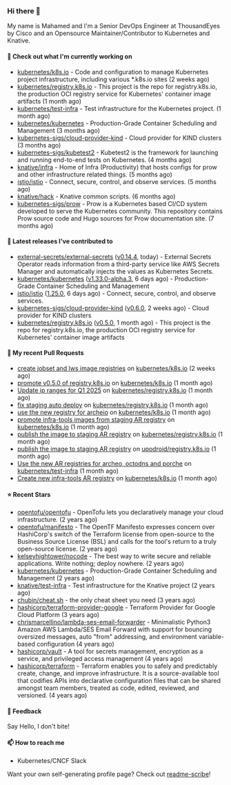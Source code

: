 ### Hi there 👋

My name is Mahamed and I'm a Senior DevOps Engineer at ThousandEyes by Cisco and an Opensource Maintainer/Contributor to Kubernetes and Knative.

#### 👷 Check out what I'm currently working on

- [kubernetes/k8s.io](https://github.com/kubernetes/k8s.io) - Code and configuration to manage Kubernetes project infrastructure, including various *.k8s.io sites (2 weeks ago)
- [kubernetes/registry.k8s.io](https://github.com/kubernetes/registry.k8s.io) - This project is the repo for registry.k8s.io, the production OCI registry service for Kubernetes&#39; container image artifacts (1 month ago)
- [kubernetes/test-infra](https://github.com/kubernetes/test-infra) - Test infrastructure for the Kubernetes project. (1 month ago)
- [kubernetes/kubernetes](https://github.com/kubernetes/kubernetes) - Production-Grade Container Scheduling and Management (3 months ago)
- [kubernetes-sigs/cloud-provider-kind](https://github.com/kubernetes-sigs/cloud-provider-kind) - Cloud provider for KIND clusters (3 months ago)
- [kubernetes-sigs/kubetest2](https://github.com/kubernetes-sigs/kubetest2) - Kubetest2 is the framework for launching and running end-to-end tests on Kubernetes. (4 months ago)
- [knative/infra](https://github.com/knative/infra) - Home of Infra (Productivity) that hosts configs for prow and other infrastructure related things. (5 months ago)
- [istio/istio](https://github.com/istio/istio) - Connect, secure, control, and observe services. (5 months ago)
- [knative/hack](https://github.com/knative/hack) - Knative common scripts. (6 months ago)
- [kubernetes-sigs/prow](https://github.com/kubernetes-sigs/prow) - Prow is a Kubernetes based CI/CD system developed to serve the Kubernetes community. This repository contains Prow source code and Hugo sources for Prow documentation site.  (7 months ago)

#### 🔭 Latest releases I've contributed to

- [external-secrets/external-secrets](https://github.com/external-secrets/external-secrets) ([v0.14.4](https://github.com/external-secrets/external-secrets/releases/tag/v0.14.4), today) - External Secrets Operator reads information from a third-party service like AWS Secrets Manager and automatically injects the values as Kubernetes Secrets.
- [kubernetes/kubernetes](https://github.com/kubernetes/kubernetes) ([v1.33.0-alpha.3](https://github.com/kubernetes/kubernetes/releases/tag/v1.33.0-alpha.3), 6 days ago) - Production-Grade Container Scheduling and Management
- [istio/istio](https://github.com/istio/istio) ([1.25.0](https://github.com/istio/istio/releases/tag/1.25.0), 6 days ago) - Connect, secure, control, and observe services.
- [kubernetes-sigs/cloud-provider-kind](https://github.com/kubernetes-sigs/cloud-provider-kind) ([v0.6.0](https://github.com/kubernetes-sigs/cloud-provider-kind/releases/tag/v0.6.0), 2 weeks ago) - Cloud provider for KIND clusters
- [kubernetes/registry.k8s.io](https://github.com/kubernetes/registry.k8s.io) ([v0.5.0](https://github.com/kubernetes/registry.k8s.io/releases/tag/v0.5.0), 1 month ago) - This project is the repo for registry.k8s.io, the production OCI registry service for Kubernetes&#39; container image artifacts

#### 🔨 My recent Pull Requests

- [create jobset and lws image registries](https://github.com/kubernetes/k8s.io/pull/7824) on [kubernetes/k8s.io](https://github.com/kubernetes/k8s.io) (2 weeks ago)
- [promote v0.5.0 of registry.k8s.io](https://github.com/kubernetes/k8s.io/pull/7766) on [kubernetes/k8s.io](https://github.com/kubernetes/k8s.io) (1 month ago)
- [Update ip ranges for Q1 2025](https://github.com/kubernetes/registry.k8s.io/pull/301) on [kubernetes/registry.k8s.io](https://github.com/kubernetes/registry.k8s.io) (1 month ago)
- [fix staging auto deploy](https://github.com/kubernetes/registry.k8s.io/pull/300) on [kubernetes/registry.k8s.io](https://github.com/kubernetes/registry.k8s.io) (1 month ago)
- [use the new registry for archeio](https://github.com/kubernetes/k8s.io/pull/7759) on [kubernetes/k8s.io](https://github.com/kubernetes/k8s.io) (1 month ago)
- [promote infra-tools images from staging AR registry](https://github.com/kubernetes/k8s.io/pull/7751) on [kubernetes/k8s.io](https://github.com/kubernetes/k8s.io) (1 month ago)
- [publish the image to staging AR registry](https://github.com/kubernetes/registry.k8s.io/pull/298) on [kubernetes/registry.k8s.io](https://github.com/kubernetes/registry.k8s.io) (1 month ago)
- [publish the image to staging AR registry](https://github.com/upodroid/registry.k8s.io/pull/1) on [upodroid/registry.k8s.io](https://github.com/upodroid/registry.k8s.io) (1 month ago)
- [Use the new AR registries for archeo, octodns and porche](https://github.com/kubernetes/test-infra/pull/34258) on [kubernetes/test-infra](https://github.com/kubernetes/test-infra) (1 month ago)
- [Create new infra-tools AR registry](https://github.com/kubernetes/k8s.io/pull/7750) on [kubernetes/k8s.io](https://github.com/kubernetes/k8s.io) (1 month ago)

#### ⭐ Recent Stars

- [opentofu/opentofu](https://github.com/opentofu/opentofu) - OpenTofu lets you declaratively manage your cloud infrastructure. (2 years ago)
- [opentofu/manifesto](https://github.com/opentofu/manifesto) - The OpenTF Manifesto expresses concern over HashiCorp&#39;s switch of the Terraform license from open-source to the Business Source License (BSL) and calls for the tool&#39;s return to a truly open-source license. (2 years ago)
- [kelseyhightower/nocode](https://github.com/kelseyhightower/nocode) - The best way to write secure and reliable applications. Write nothing; deploy nowhere. (2 years ago)
- [kubernetes/kubernetes](https://github.com/kubernetes/kubernetes) - Production-Grade Container Scheduling and Management (2 years ago)
- [knative/test-infra](https://github.com/knative/test-infra) - Test infrastructure for the Knative project (2 years ago)
- [chubin/cheat.sh](https://github.com/chubin/cheat.sh) - the only cheat sheet you need (3 years ago)
- [hashicorp/terraform-provider-google](https://github.com/hashicorp/terraform-provider-google) - Terraform Provider for Google Cloud Platform (3 years ago)
- [chrismarcellino/lambda-ses-email-forwarder](https://github.com/chrismarcellino/lambda-ses-email-forwarder) - Minimalistic Python3 Amazon AWS Lambda/SES Email Forward with support for bouncing oversized messages, auto &#34;from&#34; addressing, and environment variable-based configuration (4 years ago)
- [hashicorp/vault](https://github.com/hashicorp/vault) - A tool for secrets management, encryption as a service, and privileged access management (4 years ago)
- [hashicorp/terraform](https://github.com/hashicorp/terraform) - Terraform enables you to safely and predictably create, change, and improve infrastructure. It is a source-available tool that codifies APIs into declarative configuration files that can be shared amongst team members, treated as code, edited, reviewed, and versioned. (4 years ago)

#### 💬 Feedback

Say Hello, I don't bite!

#### 📫 How to reach me

- Kubernetes/CNCF Slack

Want your own self-generating profile page? Check out [readme-scribe](https://github.com/muesli/readme-scribe)!


